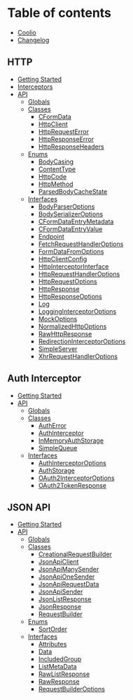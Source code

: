 # Table of contents

* [Coolio](README.md)
* [Changelog](changelog.md)

## HTTP

* [Getting Started](http/getting-started.md)
* [Interceptors](http/interceptors.md)
* [API](http/api/README.md)
  * [Globals](http/api/globals.md)
  * [Classes]()
    * [CFormData](http/api/classes/cformdata.md)
    * [HttpClient](http/api/classes/httpclient.md)
    * [HttpRequestError](http/api/classes/httprequesterror.md)
    * [HttpResponseError](http/api/classes/httpresponseerror.md)
    * [HttpResponseHeaders](http/api/classes/httpresponseheaders.md)
  * [Enums]()
    * [BodyCasing](http/api/enums/bodycasing.md)
    * [ContentType](http/api/enums/contenttype.md)
    * [HttpCode](http/api/enums/httpcode.md)
    * [HttpMethod](http/api/enums/httpmethod.md)
    * [ParsedBodyCacheState](http/api/enums/parsedbodycachestate.md)
  * [Interfaces]()
    * [BodyParserOptions](http/api/interfaces/bodyparseroptions.md)
    * [BodySerializerOptions](http/api/interfaces/bodyserializeroptions.md)
    * [CFormDataEntryMetadata](http/api/interfaces/cformdataentrymetadata.md)
    * [CFormDataEntryValue](http/api/interfaces/cformdataentryvalue.md)
    * [Endpoint](http/api/interfaces/endpoint.md)
    * [FetchRequestHandlerOptions](http/api/interfaces/fetchrequesthandleroptions.md)
    * [FormDataFromOptions](http/api/interfaces/formdatafromoptions.md)
    * [HttpClientConfig](http/api/interfaces/httpclientconfig.md)
    * [HttpInterceptorInterface](http/api/interfaces/httpinterceptorinterface.md)
    * [HttpRequestHandlerOptions](http/api/interfaces/httprequesthandleroptions.md)
    * [HttpRequestOptions](http/api/interfaces/httprequestoptions.md)
    * [HttpResponse](http/api/interfaces/httpresponse.md)
    * [HttpResponseOptions](http/api/interfaces/httpresponseoptions.md)
    * [Log](http/api/interfaces/log.md)
    * [LoggingInterceptorOptions](http/api/interfaces/logginginterceptoroptions.md)
    * [MockOptions](http/api/interfaces/mockoptions.md)
    * [NormalizedHttpOptions](http/api/interfaces/normalizedhttpoptions.md)
    * [RawHttpResponse](http/api/interfaces/rawhttpresponse.md)
    * [RedirectionInterceptorOptions](http/api/interfaces/redirectioninterceptoroptions.md)
    * [SimpleServer](http/api/interfaces/simpleserver.md)
    * [XhrRequestHandlerOptions](http/api/interfaces/xhrrequesthandleroptions.md)

## Auth Interceptor

* [Getting Started](auth-interceptor/getting-started.md)
* [API](auth-interceptor/api/README.md)
  * [Globals](auth-interceptor/api/globals.md)
  * [Classes]()
    * [AuthError](auth-interceptor/api/classes/autherror.md)
    * [AuthInterceptor](auth-interceptor/api/classes/authinterceptor.md)
    * [InMemoryAuthStorage](auth-interceptor/api/classes/inmemoryauthstorage.md)
    * [SimpleQueue](auth-interceptor/api/classes/simplequeue.md)
  * [Interfaces]()
    * [AuthInterceptorOptions](auth-interceptor/api/interfaces/authinterceptoroptions.md)
    * [AuthStorage](auth-interceptor/api/interfaces/authstorage.md)
    * [OAuth2InterceptorOptions](auth-interceptor/api/interfaces/oauth2interceptoroptions.md)
    * [OAuth2TokenResponse](auth-interceptor/api/interfaces/oauth2tokenresponse.md)

## JSON API

* [Getting Started](json-api/getting-started.md)
* [API](json-api/api/README.md)
  * [Globals](json-api/api/globals.md)
  * [Classes]()
    * [CreationalRequestBuilder](json-api/api/classes/creationalrequestbuilder.md)
    * [JsonApiClient](json-api/api/classes/jsonapiclient.md)
    * [JsonApiManySender](json-api/api/classes/jsonapimanysender.md)
    * [JsonApiOneSender](json-api/api/classes/jsonapionesender.md)
    * [JsonApiRequestData](json-api/api/classes/jsonapirequestdata.md)
    * [JsonApiSender](json-api/api/classes/jsonapisender.md)
    * [JsonListResponse](json-api/api/classes/jsonlistresponse.md)
    * [JsonResponse](json-api/api/classes/jsonresponse.md)
    * [RequestBuilder](json-api/api/classes/requestbuilder.md)
  * [Enums]()
    * [SortOrder](json-api/api/enums/sortorder.md)
  * [Interfaces]()
    * [Attributes](json-api/api/interfaces/attributes.md)
    * [Data](json-api/api/interfaces/data.md)
    * [IncludedGroup](json-api/api/interfaces/includedgroup.md)
    * [ListMetaData](json-api/api/interfaces/listmetadata.md)
    * [RawListResponse](json-api/api/interfaces/rawlistresponse.md)
    * [RawResponse](json-api/api/interfaces/rawresponse.md)
    * [RequestBuilderOptions](json-api/api/interfaces/requestbuilderoptions.md)

